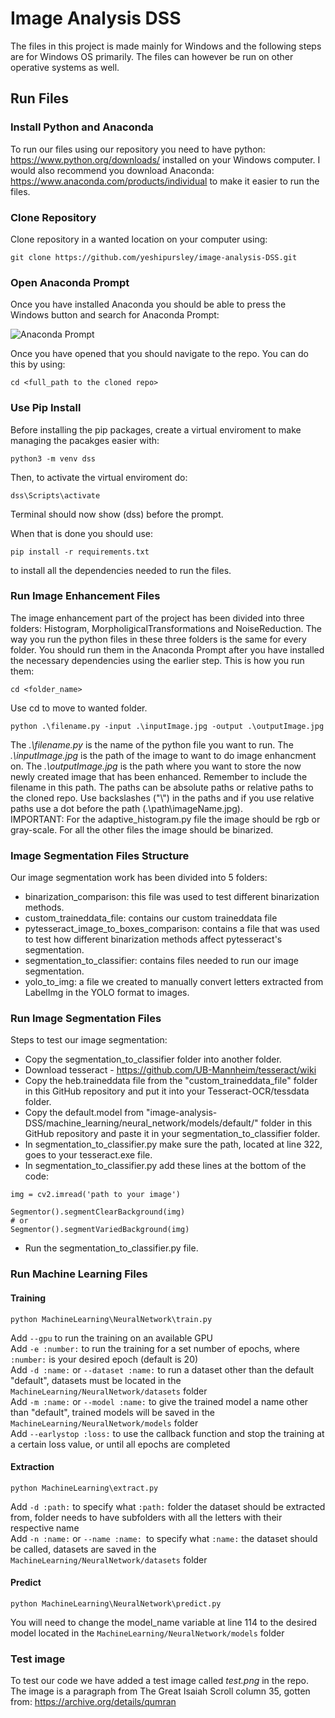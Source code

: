 # Image Analysis DSS
The files in this project is made mainly for Windows and the following steps are for Windows OS primarily. The files can however be run on other operative systems as well.

## Run Files
### Install Python and Anaconda

To run our files using our repository you need to have python: https://www.python.org/downloads/ installed on your Windows computer.
I would also recommend you download Anaconda: https://www.anaconda.com/products/individual to make it easier to run the files.

### Clone Repository
Clone repository in a wanted location on your computer using: 
```
git clone https://github.com/yeshipursley/image-analysis-DSS.git
```
### Open Anaconda Prompt
Once you have installed Anaconda you should be able to press the Windows button and search for Anaconda Prompt: 

![](images/anaconda.jpg "Anaconda Prompt")

Once you have opened that you should navigate to the repo. You can do this by using: 
```
cd <full_path to the cloned repo>
```
### Use Pip Install
Before installing the pip packages, create a virtual enviroment to make managing the pacakges easier with:
```
python3 -m venv dss
```
Then, to activate the virtual enviroment do:
```
dss\Scripts\activate
```
Terminal should now show (dss) before the prompt.

When that is done you should use: 
```
pip install -r requirements.txt
```
to install all the dependencies needed to run the files. 

### Run Image Enhancement Files
The image enhancement part of the project has been divided into three folders: Histogram, MorpholigicalTransformations and NoiseReduction. 
The way you run the python files in these three folders is the same for every folder. You should run them in the Anaconda Prompt after you have installed the
necessary dependencies using the earlier step. This is how you run them:

```
cd <folder_name>
```
Use cd to move to wanted folder.

```
python .\filename.py -input .\inputImage.jpg -output .\outputImage.jpg
```
The *.\filename.py* is the name of the python file you want to run. The *.\inputImage.jpg* is the path of the image to want to do image enhancment on. 
The *.\outputImage.jpg* is the path where you want to store the now newly created image that has been enhanced. Remember to include the filename in this path. The paths can be absolute paths or relative paths to the cloned repo.
Use backslashes ("\\") in the paths and if you use relative paths use a dot before the path (.\path\imageName.jpg).<br/>
IMPORTANT: For the adaptive_histogram.py file the image should be rgb or gray-scale. For all the other files the image should be binarized.   


### Image Segmentation Files Structure
Our image segmentation work has been divided into 5 folders:
- binarization_comparison: this file was used to test different binarization methods. 
- custom_traineddata_file: contains our custom traineddata file
- pytesseract_image_to_boxes_comparison: contains a file that was used to test how different binarization methods affect pytesseract's segmentation.
- segmentation_to_classifier: contains files needed to run our image segmentation.
- yolo_to_img: a file we created to manually convert letters extracted from LabelImg in the YOLO format to images.

### Run Image Segmentation Files
Steps to test our image segmentation:
- Copy the segmentation_to_classifier folder into another folder. 
- Download tesseract - https://github.com/UB-Mannheim/tesseract/wiki
- Copy the heb.traineddata file from the "custom_traineddata_file" folder in this GitHub repository and put it into your Tesseract-OCR/tessdata folder.
- Copy the default.model from "image-analysis-DSS/machine_learning/neural_network/models/default/" folder in this GitHub repository and paste it in your segmentation_to_classifier folder.
- In segmentation_to_classifier.py make sure the path, located at line 322, goes to your tesseract.exe file.
- In segmentation_to_classifier.py add these lines at the bottom of the code: 
```
img = cv2.imread('path to your image')

Segmentor().segmentClearBackground(img)
# or
Segmentor().segmentVariedBackground(img)
```
- Run the segmentation_to_classifier.py file. 

### Run Machine Learning Files
#### Training
```
python MachineLearning\NeuralNetwork\train.py
```
Add `--gpu` to run the training on an available GPU  
Add `-e :number:` to run the training for a set number of epochs, where `:number:` is your desired epoch (default is 20)  
Add `-d :name:` or `--dataset :name:` to run a dataset other than the default "default", datasets must be located in the `MachineLearning/NeuralNetwork/datasets` folder  
Add `-m :name:` or `--model :name:` to give the trained model a name other than "default", trained models will be saved in the `MachineLearning/NeuralNetwork/models` folder  
Add `--earlystop :loss:` to use the callback function and stop the training at a certain loss value, or until all epochs are completed  

#### Extraction
```
python MachineLearning\extract.py
```
Add `-d :path:` to specify what `:path:` folder the dataset should be extracted from, folder needs to have subfolders with all the letters with their respective name  
Add `-n :name:` or `--name :name: `to specify what `:name:` the dataset should be called, datasets are saved in the `MachineLearning/NeuralNetwork/datasets` folder 

#### Predict
```
python MachineLearning\NeuralNetwork\predict.py
```

You will need to change the model_name variable at line 114 to the desired model located in the `MachineLearning/NeuralNetwork/models` folder 

### Test image
To test our code we have added a test image called *test.png* in the repo. The image is a paragraph from The Great Isaiah Scroll column 35, gotten from: https://archive.org/details/qumran 